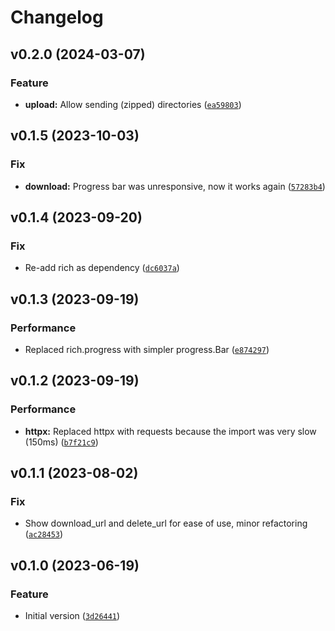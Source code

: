 # Changelog

<!--next-version-placeholder-->

## v0.2.0 (2024-03-07)

### Feature

* **upload:** Allow sending (zipped) directories ([`ea59803`](https://github.com/educationwarehouse/edwh-files-plugin/commit/ea59803fc417b965d19fa6acb5cba81eec9d3916))

## v0.1.5 (2023-10-03)
### Fix
* **download:** Progress bar was unresponsive, now it works again ([`57283b4`](https://github.com/educationwarehouse/edwh-files-plugin/commit/57283b491f89dcd97956ac5d29cbb0074776e961))

## v0.1.4 (2023-09-20)
### Fix
* Re-add rich as dependency ([`dc6037a`](https://github.com/educationwarehouse/edwh-files-plugin/commit/dc6037ac03f6c897763ccf3d90ec6ecef9b5f525))

## v0.1.3 (2023-09-19)
### Performance
* Replaced rich.progress with simpler progress.Bar ([`e874297`](https://github.com/educationwarehouse/edwh-files-plugin/commit/e8742972bd6dfd3476b23a3fe14aa43fa1bda4f8))

## v0.1.2 (2023-09-19)
### Performance
* **httpx:** Replaced httpx with requests because the import was very slow (150ms) ([`b7f21c9`](https://github.com/educationwarehouse/edwh-files-plugin/commit/b7f21c968e3aa52989a88888dbfabded88a89e7d))

## v0.1.1 (2023-08-02)
### Fix
* Show download_url and delete_url for ease of use, minor refactoring ([`ac28453`](https://github.com/educationwarehouse/edwh-files-plugin/commit/ac28453bebc6769185af6517424f4d58ace566a8))

## v0.1.0 (2023-06-19)
### Feature
* Initial version ([`3d26441`](https://github.com/educationwarehouse/edwh-files-plugin/commit/3d26441ebe3ee538a02731aff8eb1df8fef9a50e))